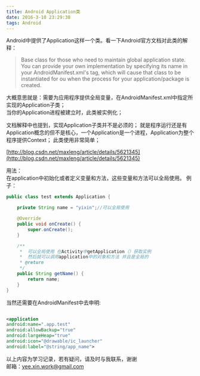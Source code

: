 ```yaml
---
title: Android Application类
date: 2016-3-10 23:29:38
tags: Android
---
```

Android中提供了Application这样一个类。看一下Android官方文档对此类的解释：
> Base class for those who need to maintain global application state.   
You can provide your own implementation by specifying its name in your AndroidManifest.xml's <application> tag,
which will cause that class to be instantiated for ou when the process for your application/package is created.   
   

大概意思就是：需要为应用程序提供全局变量，在AndroidManifest.xml中指定所实现的Application子类；<!--more-->   
当你的Application进程被建立时，此类被实例化；   

文档解释中也提到，实现Application子类并不是必须的；
就是程序运行还是有Application概念的但不是核心，一个Application是一个进程，Application为整个程序提供Context； 此类使用非常简单；      

[http://blog.csdn.net/maxleng/article/details/5621345](http://blog.csdn.net/maxleng/article/details/5621345)

用法：   
在application中初始化或者定义变量和方法，这些变量和方法可以全局使用。
例子：
   
   
```java
public class test extends Application {

    private String name = "yixin";//可以全局使用

    @Override
    public void onCreate() {
        super.onCreate();
    }

    /**
     *  可以全局使用 在Activity中getApplication（）获取实例
     *  然后就可以调用application中的对象和方法 并且是全局的
     * @return
     */
    public String getName() {
        return name;
    }
}

```   

当然还需要在AndroidManifest中去申明:   

```xml

<application
android:name=".app.test"
android:allowBackup="true"
android:largeHeap="true"
android:icon="@drawable/ic_launcher"
android:label="@string/app_name">

```   

以上内容为学习记录，若有疑问，请及时与我联系，谢谢    
邮箱：yee.xin.work@gmail.com


